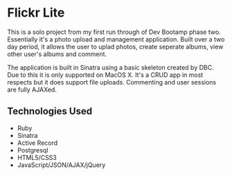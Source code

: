 Flickr Lite
===========

This is a solo project from my first run through of Dev Bootamp phase two.  Essentially it's a photo upload and management application.  Built over a two day period, it allows the user to uplad photos, create seperate albums, view other user's albums and comment.

The application is built in Sinatra using a basic skeleton created by DBC.  Due to this it is only supported on MacOS X. It's a CRUD app in most respects but it does support file uploads.  Commenting and user sessions are fully AJAXed.

Technologies Used
-----------------
- Ruby
- Sinatra
- Active Record
- Postgresql
- HTML5/CSS3
- JavaScript/JSON/AJAX/jQuery
